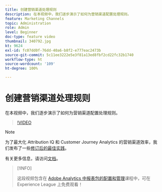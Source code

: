 ```yaml
---
title: 创建营销渠道处理规则
description: 在本视频中，我们逐步演示了如何为营销渠道配置处理规则。
feature: Marketing Channels
topic: Administration
role: Admin
level: Beginner
doc-type: feature video
thumbnail: 340792.jpg
kt: 9624
exl-id: fc07dd0f-76dd-40a6-b8f2-e777eac2473b
source-git-commit: 5c11ee3222e5e3f81a13ed8fbf2cd22fc32b1740
workflow-type: ht
source-wordcount: '109'
ht-degree: 100%

---
```


# 创建营销渠道处理规则

在本视频中，我们逐步演示了如何为营销渠道配置处理规则。

>[!VIDEO](https://video.tv.adobe.com/v/340792/?quality=12&learn=on)

>[!NOTE]
>
>为了最大化 Attribution IQ 和 Customer Journey Analytics 的营销渠道效率，我们发布了一些[修订后的最佳实践](https://experienceleague.adobe.com/docs/analytics/components/marketing-channels/mchannel-best-practices.html?lang=zh-Hans)。

有关更多信息，请访问[文档](https://experienceleague.adobe.com/docs/analytics/components/marketing-channels/c-rules.html?lang=zh-hans)。

>[!INFO]
>
> 这段视频包含在 [Adobe Analytics 中报表包的配置和管理](https://experienceleague.adobe.com/?recommended=Analytics-A-1-2021.1.administration)课程中，可在 Experience League 上免费观看！